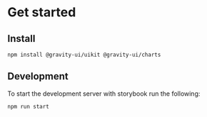 # Get started

## Install

```shell
npm install @gravity-ui/uikit @gravity-ui/charts
```

## Development

To start the development server with storybook run the following:

```shell
npm run start
```
